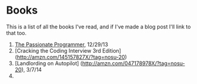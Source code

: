 Books
=====

This is a list of all the books I've read, and if I've made a blog post I'll link to that too.

1. [The Passionate Programmer](http://amzn.com/1934356344/?tag=nosu-20), 12/29/13
2. [Cracking the Coding Interview 3rd Edition] (http://amzn.com/145157827X/?tag=nosu-20)
3. [Landlording on Autopilot] (http://amzn.com/047178978X/?tag=nosu-20), 3/7/14
4. 
